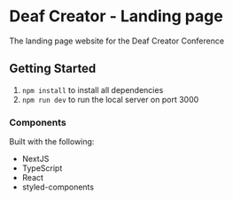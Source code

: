 # Deaf Creator - Landing page
The landing page website for the Deaf Creator Conference

## Getting Started

1. `npm install` to install all dependencies
2. `npm run dev` to run the local server on port 3000

### Components
Built with the following:
* NextJS
* TypeScript
* React
* styled-components
